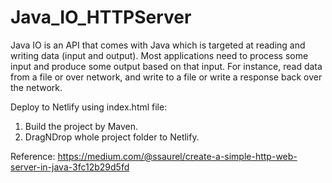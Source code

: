 # Java_IO_HTTPServer

Java IO is an API that comes with Java which is targeted at reading and writing data (input and output). Most applications need to process some input and produce some output based on that input. For instance, read data from a file or over network, and write to a file or write a response back over the network.

Deploy to Netlify using index.html file:
1. Build the project by Maven.
2. DragNDrop whole project folder to Netlify.

Reference: https://medium.com/@ssaurel/create-a-simple-http-web-server-in-java-3fc12b29d5fd
